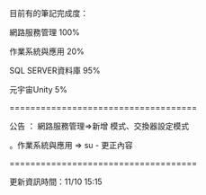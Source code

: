 目前有的筆記完成度：

網路服務管理 100%

作業系統與應用 20%

SQL SERVER資料庫 95%

元宇宙Unity 5%

====================================

公告 ：
網路服務管理=>新增 模式、交換器設定模式

。作業系統與應用 => su - 更正內容

====================================

更新資訊時間：11/10 15:15
